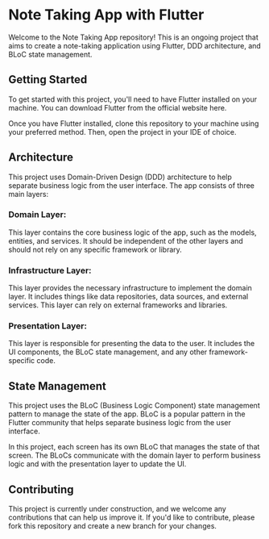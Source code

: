 # Note Taking App with Flutter

Welcome to the Note Taking App repository! This is an ongoing project that aims to create a note-taking application using Flutter, DDD architecture, and BLoC state management.

## Getting Started

To get started with this project, you'll need to have Flutter installed on your machine. You can download Flutter from the official website here.

Once you have Flutter installed, clone this repository to your machine using your preferred method. Then, open the project in your IDE of choice.

## Architecture

This project uses Domain-Driven Design (DDD) architecture to help separate business logic from the user interface. The app consists of three main layers:

### Domain Layer:

This layer contains the core business logic of the app, such as the models, entities, and services. It should be independent of the other layers and should not rely on any specific framework or library.

### Infrastructure Layer:

This layer provides the necessary infrastructure to implement the domain layer. It includes things like data repositories, data sources, and external services. This layer can rely on external frameworks and libraries.

### Presentation Layer:

This layer is responsible for presenting the data to the user. It includes the UI components, the BLoC state management, and any other framework-specific code.

## State Management

This project uses the BLoC (Business Logic Component) state management pattern to manage the state of the app. BLoC is a popular pattern in the Flutter community that helps separate business logic from the user interface.

In this project, each screen has its own BLoC that manages the state of that screen. The BLoCs communicate with the domain layer to perform business logic and with the presentation layer to update the UI.

## Contributing

This project is currently under construction, and we welcome any contributions that can help us improve it. If you'd like to contribute, please fork this repository and create a new branch for your changes.
